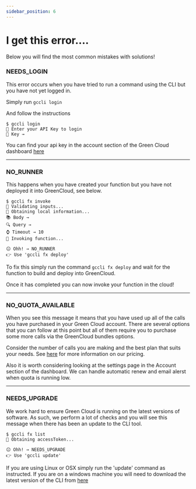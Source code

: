 ```yaml
---
sidebar_position: 6
---
```


# I get this error....

Below you will find the most common mistakes with solutions!

### NEEDS_LOGIN

This error occurs when you have tried to run a command using the CLI but you have not yet logged in.

Simply run `gccli login`

And follow the instructions

<cliWindow>

```text {1}
$ gccli login
👷 Enter your API Key to login
🔐 Key → 
```

</cliWindow>

You can find your api key in the account section of the Green Cloud dashboard [here](https://app.greencloudcomputing.io)

***
### NO_RUNNER

This happens when you have created your function but you have not deployed it into GreenCloud, see below.


<cliWindow>

```text {1,9}
$ gccli fx invoke
👷 Validating inputs...
📄 Obtaining local information...
📚 Body → 
🔍 Query → 
⌚ Timeout → 10
🚀 Invoking function...

😐 Ohh! → NO_RUNNER
👉 Use 'gccli fx deploy'
```

</cliWindow>

To fix this simply run the command `gccli fx deploy` and wait for the function to build and deploy into GreenCloud. 

Once it has completed you can now invoke your function in the cloud!

***
### NO_QUOTA_AVAILABLE

When you see this message it means that you have used up all of the calls you have purchased in your Green Cloud account. There are several options that you can follow at this point but all of them require you to purchase some more calls via the GreenCloud bundles options.

Consider the number of calls you are making and the best plan that suits your needs. See [here](https://www.greencloudcomouting.io#pricing) for more information on our pricing. 

Also it is worth considering looking at the settings page in the Account section of the dashboard. We can handle automatic renew and email alerst when quota is running low.

***
### NEEDS_UPGRADE

We work hard to ensure Green Cloud is running on the latest versions of software. As such, we perform a lot of checks and you will see this message when there has been an update to the CLI tool.

<cliWindow>

```text {1,9}
$ gccli fx list
🔑 Obtaining accessToken...

😐 Ohh! → NEEDS_UPGRADE
👉 Use 'gccli update'

```

If you are using Linux or OSX simply run the 'update' command as instructed. If you are on a windows machine you will need to download the latest version of the CLI from [here](https://dl.greencloudcomputing.io/gccli)

</cliWindow>